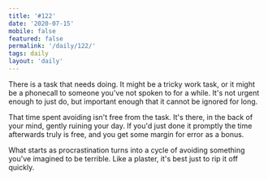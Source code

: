 ```yaml
---
title: '#122'
date: '2020-07-15'
mobile: false
featured: false
permalink: '/daily/122/'
tags: daily
layout: 'daily'
---
```


There is a task that needs doing. It might be a tricky work task, or it might be a phonecall to someone you've not spoken to for a while. It's not urgent enough to just do, but important enough that it cannot be ignored for long.

That time spent avoiding isn't free from the task. It's there, in the back of your mind, gently ruining your day. If you'd just done it promptly the time afterwards truly is free, and you get some margin for error as a bonus.

What starts as procrastination turns into a cycle of avoiding something you've imagined to be terrible. Like a plaster, it's best just to rip it off quickly.
